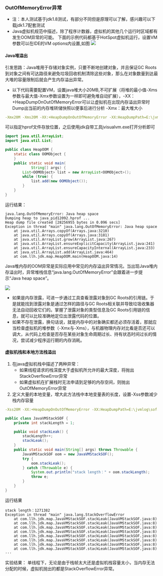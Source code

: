 ### OutOfMemoryError异常
- 注：本人测试基于jdk1.8测试，有部分不同但是原理可以了解，感兴趣可以下载jdk1.7配套测试
- Java虚拟机规范中描述，除了程序计数器，虚拟机的其他几个运行时区域都有发生OOM异常的可能。
下面的示例代码都基于HotSpot虚拟机运行，设置VM参数可以在IDE的VM options内设置,如图
![](https://llhyoudao.oss-cn-shenzhen.aliyuncs.com/%E6%9C%89%E9%81%93%E4%BA%91/103.jpg)

#### Java堆溢出
引发思路：Java堆用于存储对象实例，只要不断地创建对象，并且保证GC Roots到对象之间有可达路径来避免垃圾回收机制清除这些对象，那么在对象数量到达最大堆的容量限制后就会产生内存溢出异常。
- 以下代码需要配置VM，设置java堆大小20MB,不可扩展（将堆的最小值-Xms参数与最大值-Xmx参数设置为一样即可避免堆自动扩展），-XX：+HeapDumpOnOutOfMemoryError可以让虚拟机在出现内存溢出异常时Dump出当前的内存堆转储快照以便事后进行分析
-Xmx：最大堆大小
```yaml
-Xmx20M -Xms20M -XX:+HeapDumpOnOutOfMemoryError -XX:HeapDumpPath=E:\jvmlog\oom.hprof
```
可以指定hprof文件存放位置，之后使用jdk自带工具jvisualvm.exe打开分析即可

```java
import java.util.ArrayList;
import java.util.List;

public class HeapOOM {
    static class OOMObject {
    }
    public static void main(
            String[] args) {
        List<OOMObject> list = new ArrayList<OOMObject>();
        while (true) {
            list.add(new OOMObject());
        }
    }
}
```
运行结果：
```log
java.lang.OutOfMemoryError: Java heap space
Dumping heap to java_pid12092.hprof ...
Heap dump file created [28256955 bytes in 0.096 secs]
Exception in thread "main" java.lang.OutOfMemoryError: Java heap space
	at java.util.Arrays.copyOf(Arrays.java:3210)
	at java.util.Arrays.copyOf(Arrays.java:3181)
	at java.util.ArrayList.grow(ArrayList.java:267)
	at java.util.ArrayList.ensureExplicitCapacity(ArrayList.java:241)
	at java.util.ArrayList.ensureCapacityInternal(ArrayList.java:233)
	at java.util.ArrayList.add(ArrayList.java:464)
	at com.llh.jdk.map.HeapOOM.main(HeapOOM.java:14)
```
Java堆内存的OOM异常是实际应用中常见的内存溢出异常情况。当出现Java堆内存溢出时，异常堆栈信息“java.lang.OutOfMemoryError”会跟着进一步提示“Java heap space”。

![](https://llhyoudao.oss-cn-shenzhen.aliyuncs.com/%E6%9C%89%E9%81%93%E4%BA%91/104.jpg)
- 如果是内存泄露，可进一步通过工具查看泄露对象到GC Roots的引用链。于是就能找到泄露对象是通过怎样的路径与GC Roots相关联并导致垃圾收集器无法自动回收它们的。掌握了泄露对象的类型信息及GC Roots引用链的信息，就可以比较准确地定位出泄露代码的位置。
- 如果不存在泄露，换句话说，就是内存中的对象确实都还必须存活着，那就应当检查虚拟机的堆参数（-Xmx与-Xms），与机器物理内存对比看是否还可以调大，从代码上检查是否存在某些对象生命周期过长、持有状态时间过长的情况，尝试减少程序运行期的内存消耗。

#### 虚拟机栈和本地方法栈溢出
1. 在java虚拟机栈中描述了两种异常：
    - 如果线程请求的栈深度大于虚拟机所允许的最大深度，将抛出StackOverflowError异常
    - 如果虚拟机在扩展栈时无法申请到足够的内存空间，则抛出OutOfMemoryError异常
2. 定义大量的本地变量，增大此方法栈中本地变量表的长度，设置-Xss参数减少栈内存容量
```yaml
-Xss20M -XX:+HeapDumpOnOutOfMemoryError -XX:HeapDumpPath=E:\jvmlog\sof.hprof
```
```java
public class JavaVMStackSOF {
    private int stackLength = 1;

    public void stackLeak() {
        stackLength++;
        stackLeak();
    }
    public static void main(String[] args) throws Throwable {
        JavaVMStackSOF oom = new JavaVMStackSOF();
        try {
            oom.stackLeak();
        } catch (Throwable e) {
            System.out.println("stack length：" + oom.stackLength);
            throw e;
        }
    }
}
```
运行结果
```
stack length：1271382
Exception in thread "main" java.lang.StackOverflowError
	at com.llh.jdk.map.JavaVMStackSOF.stackLeak(JavaVMStackSOF.java:8)
	at com.llh.jdk.map.JavaVMStackSOF.stackLeak(JavaVMStackSOF.java:8)
	at com.llh.jdk.map.JavaVMStackSOF.stackLeak(JavaVMStackSOF.java:8)
	at com.llh.jdk.map.JavaVMStackSOF.stackLeak(JavaVMStackSOF.java:8)
	at com.llh.jdk.map.JavaVMStackSOF.stackLeak(JavaVMStackSOF.java:8)
	at com.llh.jdk.map.JavaVMStackSOF.stackLeak(JavaVMStackSOF.java:8)
	at com.llh.jdk.map.JavaVMStackSOF.stackLeak(JavaVMStackSOF.java:8)
	at com.llh.jdk.map.JavaVMStackSOF.stackLeak(JavaVMStackSOF.java:8)
···
```
实验结果：
单线程下，无论是由于栈帧太大还是虚拟机栈容量太小，当内存无法分配的时候，虚拟机抛出的都是StackOverflowError异常。



